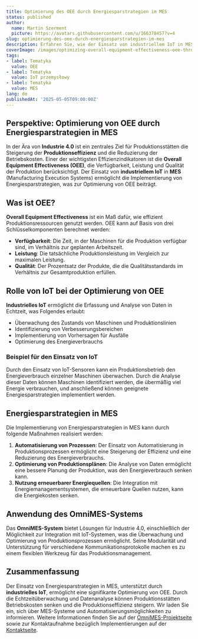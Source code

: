 ```yaml
---
title: Optimierung des OEE durch Energiesparstrategien im MES
status: published
author:
  name: Martin Szerment
  picture: https://avatars.githubusercontent.com/u/166378457?v=4
slug: optimierung-des-oee-durch-energiesparstrategien-im-mes
description: Erfahren Sie, wie der Einsatz von industriellem IoT in MES-Systemen die Produktionseffizienz steigern und den Energieverbrauch senken kann.
coverImage: /images/optimizing-overall-equipment-effectiveness-oee-through-energy-saving-strategies-in-mes-leveraging-industrial-iot-for-enh.png
tags:
- label: Tematyka
  value: OEE
- label: Tematyka
  value: IoT przemysłowy
- label: Tematyka
  value: MES
lang: de
publishedAt: '2025-05-05T09:00:00Z'
---
```

## Perspektive: Optimierung von OEE durch Energiesparstrategien in MES

In der Ära von **Industrie 4.0** ist ein zentrales Ziel für Produktionsstätten die Steigerung der **Produktionseffizienz** und die Reduzierung der Betriebskosten. Einer der wichtigsten Effizienzindikatoren ist die **Overall Equipment Effectiveness (OEE)**, die Verfügbarkeit, Leistung und Qualität der Produktion berücksichtigt. Der Einsatz von **industriellem IoT** in **MES** (Manufacturing Execution Systems) ermöglicht die Implementierung von Energiesparstrategien, was zur Optimierung von OEE beiträgt.

## Was ist OEE?

**Overall Equipment Effectiveness** ist ein Maß dafür, wie effizient Produktionsressourcen genutzt werden. OEE kann auf Basis von drei Schlüsselkomponenten berechnet werden:
- **Verfügbarkeit**: Die Zeit, in der Maschinen für die Produktion verfügbar sind, im Verhältnis zur geplanten Arbeitszeit.
- **Leistung**: Die tatsächliche Produktionsleistung im Vergleich zur maximalen Leistung.
- **Qualität**: Der Prozentsatz der Produkte, die die Qualitätsstandards im Verhältnis zur Gesamtproduktion erfüllen.

## Rolle von IoT bei der Optimierung von OEE

**Industrielles IoT** ermöglicht die Erfassung und Analyse von Daten in Echtzeit, was Folgendes erlaubt:
- Überwachung des Zustands von Maschinen und Produktionslinien
- Identifizierung von Verbesserungsbereichen
- Implementierung von Vorhersagen für Ausfälle
- Optimierung des Energieverbrauchs

### Beispiel für den Einsatz von IoT

Durch den Einsatz von IoT-Sensoren kann ein Produktionsbetrieb den Energieverbrauch einzelner Maschinen überwachen. Durch die Analyse dieser Daten können Maschinen identifiziert werden, die übermäßig viel Energie verbrauchen, und anschließend können geeignete Energiesparstrategien implementiert werden.

## Energiesparstrategien in MES

Die Implementierung von Energiesparstrategien in MES kann durch folgende Maßnahmen realisiert werden:
1. **Automatisierung von Prozessen**: Der Einsatz von Automatisierung in Produktionsprozessen ermöglicht eine Steigerung der Effizienz und eine Reduzierung des Energieverbrauchs.
2. **Optimierung von Produktionsplänen**: Die Analyse von Daten ermöglicht eine bessere Planung der Produktion, was den Energieverbrauch senken kann.
3. **Nutzung erneuerbarer Energiequellen**: Die Integration mit Energiemanagementsystemen, die erneuerbare Quellen nutzen, kann die Energiekosten senken.

## Anwendung des OmniMES-Systems

Das **OmniMES-System** bietet Lösungen für Industrie 4.0, einschließlich der Möglichkeit zur Integration mit IoT-Systemen, was die Überwachung und Optimierung von Produktionsprozessen ermöglicht. Seine Modularität und Unterstützung für verschiedene Kommunikationsprotokolle machen es zu einem flexiblen Werkzeug für das Produktionsmanagement.

## Zusammenfassung

Der Einsatz von Energiesparstrategien in MES, unterstützt durch **industrielles IoT**, ermöglicht eine signifikante Optimierung von OEE. Durch die Echtzeitüberwachung und Datenanalyse können Produktionsstätten Betriebskosten senken und die Produktionseffizienz steigern. Wir laden Sie ein, sich über MES-Systeme und Automatisierungsmöglichkeiten zu informieren. Weitere Informationen finden Sie auf der [OmniMES-Projektseite](https://www.omnimes.com/de/projekt) sowie zur Kontaktaufnahme bezüglich Implementierungen auf der [Kontaktseite](https://www.omnimes.com/de/kontakt).
